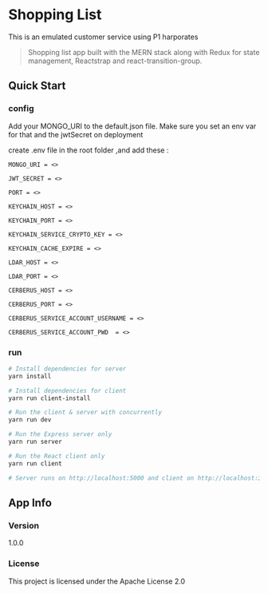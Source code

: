 # Shopping List


This is an emulated customer service using P1 harporates

> Shopping list app built with the MERN stack along with Redux for state management, Reactstrap and react-transition-group.

## Quick Start


### config

Add your MONGO_URI to the default.json file. Make sure you set an env var for that and the jwtSecret on deployment

create .env file in the root folder ,and add these :
```
MONGO_URI = <>

JWT_SECRET = <>

PORT = <>

KEYCHAIN_HOST = <>

KEYCHAIN_PORT = <>

KEYCHAIN_SERVICE_CRYPTO_KEY = <>

KEYCHAIN_CACHE_EXPIRE = <>

LDAR_HOST = <>

LDAR_PORT = <>

CERBERUS_HOST = <>

CERBERUS_PORT = <>

CERBERUS_SERVICE_ACCOUNT_USERNAME = <>

CERBERUS_SERVICE_ACCOUNT_PWD  = <>
```

### run 

```bash
# Install dependencies for server
yarn install

# Install dependencies for client
yarn run client-install

# Run the client & server with concurrently
yarn run dev

# Run the Express server only
yarn run server

# Run the React client only
yarn run client

# Server runs on http://localhost:5000 and client on http://localhost:3000
```

## App Info

### Version

1.0.0

### License

This project is licensed under the Apache License 2.0
